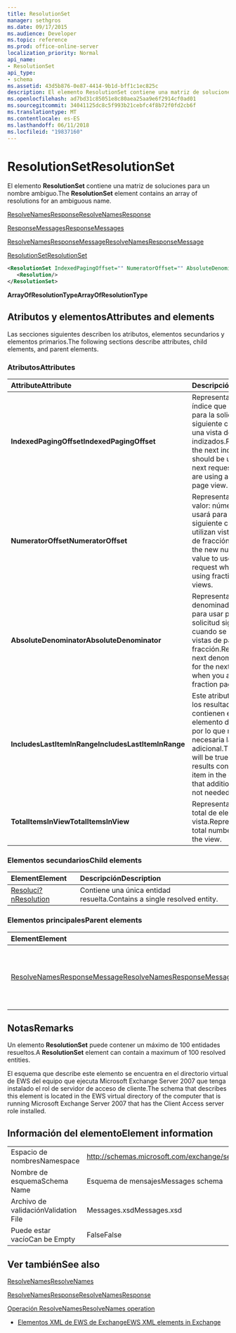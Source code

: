 ```yaml
---
title: ResolutionSet
manager: sethgros
ms.date: 09/17/2015
ms.audience: Developer
ms.topic: reference
ms.prod: office-online-server
localization_priority: Normal
api_name:
- ResolutionSet
api_type:
- schema
ms.assetid: 43d5b876-0e87-4414-9b1d-bff1c1ec825c
description: El elemento ResolutionSet contiene una matriz de soluciones para un nombre ambiguo.
ms.openlocfilehash: ad7bd31c85051e8c80aea25aa9e6f2914cf0ad01
ms.sourcegitcommit: 34041125dc8c5f993b21cebfc4f8b72f0fd2cb6f
ms.translationtype: MT
ms.contentlocale: es-ES
ms.lasthandoff: 06/11/2018
ms.locfileid: "19837160"
---
```

# <a name="resolutionset"></a><span data-ttu-id="9a9fb-103">ResolutionSet</span><span class="sxs-lookup"><span data-stu-id="9a9fb-103">ResolutionSet</span></span>

<span data-ttu-id="9a9fb-104">El elemento **ResolutionSet** contiene una matriz de soluciones para un nombre ambiguo.</span><span class="sxs-lookup"><span data-stu-id="9a9fb-104">The **ResolutionSet** element contains an array of resolutions for an ambiguous name.</span></span> 
  
[<span data-ttu-id="9a9fb-105">ResolveNamesResponse</span><span class="sxs-lookup"><span data-stu-id="9a9fb-105">ResolveNamesResponse</span></span>](resolvenamesresponse.md)
  
[<span data-ttu-id="9a9fb-106">ResponseMessages</span><span class="sxs-lookup"><span data-stu-id="9a9fb-106">ResponseMessages</span></span>](responsemessages.md)
  
[<span data-ttu-id="9a9fb-107">ResolveNamesResponseMessage</span><span class="sxs-lookup"><span data-stu-id="9a9fb-107">ResolveNamesResponseMessage</span></span>](resolvenamesresponsemessage.md)
  
[<span data-ttu-id="9a9fb-108">ResolutionSet</span><span class="sxs-lookup"><span data-stu-id="9a9fb-108">ResolutionSet</span></span>](resolutionset.md)
  
```xml
<ResolutionSet IndexedPagingOffset="" NumeratorOffset="" AbsoluteDenominator="" IncludesLastItemInRange="" TotalItemsInView="">
   <Resolution/>
</ResolutionSet>
```

 <span data-ttu-id="9a9fb-109">**ArrayOfResolutionType**</span><span class="sxs-lookup"><span data-stu-id="9a9fb-109">**ArrayOfResolutionType**</span></span>
## <a name="attributes-and-elements"></a><span data-ttu-id="9a9fb-110">Atributos y elementos</span><span class="sxs-lookup"><span data-stu-id="9a9fb-110">Attributes and elements</span></span>

<span data-ttu-id="9a9fb-111">Las secciones siguientes describen los atributos, elementos secundarios y elementos primarios.</span><span class="sxs-lookup"><span data-stu-id="9a9fb-111">The following sections describe attributes, child elements, and parent elements.</span></span>
  
### <a name="attributes"></a><span data-ttu-id="9a9fb-112">Atributos</span><span class="sxs-lookup"><span data-stu-id="9a9fb-112">Attributes</span></span>

|<span data-ttu-id="9a9fb-113">**Attribute**</span><span class="sxs-lookup"><span data-stu-id="9a9fb-113">**Attribute**</span></span>|<span data-ttu-id="9a9fb-114">**Descripción**</span><span class="sxs-lookup"><span data-stu-id="9a9fb-114">**Description**</span></span>|
|:-----|:-----|
|<span data-ttu-id="9a9fb-115">**IndexedPagingOffset**</span><span class="sxs-lookup"><span data-stu-id="9a9fb-115">**IndexedPagingOffset**</span></span> <br/> |<span data-ttu-id="9a9fb-116">Representa el siguiente índice que se debe usar para la solicitud siguiente cuando se usa una vista de página indizados.</span><span class="sxs-lookup"><span data-stu-id="9a9fb-116">Represents the next index that should be used for the next request when you are using an indexed page view.</span></span>  <br/> |
|<span data-ttu-id="9a9fb-117">**NumeratorOffset**</span><span class="sxs-lookup"><span data-stu-id="9a9fb-117">**NumeratorOffset**</span></span> <br/> |<span data-ttu-id="9a9fb-118">Representa el nuevo valor: número que se usará para la solicitud siguiente cuando se utilizan vistas de página de fracción.</span><span class="sxs-lookup"><span data-stu-id="9a9fb-118">Represents the new numerator value to use for the next request when you are using fraction page views.</span></span>  <br/> |
|<span data-ttu-id="9a9fb-119">**AbsoluteDenominator**</span><span class="sxs-lookup"><span data-stu-id="9a9fb-119">**AbsoluteDenominator**</span></span> <br/> |<span data-ttu-id="9a9fb-120">Representa el denominador siguiente para usar para la solicitud siguiente cuando se utilizan vistas de página de fracción.</span><span class="sxs-lookup"><span data-stu-id="9a9fb-120">Represents the next denominator to use for the next request when you are using fraction page views.</span></span>  <br/> |
|<span data-ttu-id="9a9fb-121">**IncludesLastItemInRange**</span><span class="sxs-lookup"><span data-stu-id="9a9fb-121">**IncludesLastItemInRange**</span></span> <br/> |<span data-ttu-id="9a9fb-122">Este atributo será true si los resultados actuales contienen el último elemento de la consulta, por lo que no es necesaria la paginación adicional.</span><span class="sxs-lookup"><span data-stu-id="9a9fb-122">This attribute will be true if the current results contain the last item in the query, so that additional paging is not needed.</span></span>  <br/> |
|<span data-ttu-id="9a9fb-123">**TotalItemsInView**</span><span class="sxs-lookup"><span data-stu-id="9a9fb-123">**TotalItemsInView**</span></span> <br/> |<span data-ttu-id="9a9fb-124">Representa el número total de elementos en la vista.</span><span class="sxs-lookup"><span data-stu-id="9a9fb-124">Represents the total number of items in the view.</span></span>  <br/> |
   
### <a name="child-elements"></a><span data-ttu-id="9a9fb-125">Elementos secundarios</span><span class="sxs-lookup"><span data-stu-id="9a9fb-125">Child elements</span></span>

|<span data-ttu-id="9a9fb-126">**Element**</span><span class="sxs-lookup"><span data-stu-id="9a9fb-126">**Element**</span></span>|<span data-ttu-id="9a9fb-127">**Descripción**</span><span class="sxs-lookup"><span data-stu-id="9a9fb-127">**Description**</span></span>|
|:-----|:-----|
|[<span data-ttu-id="9a9fb-128">Resoluci?n</span><span class="sxs-lookup"><span data-stu-id="9a9fb-128">Resolution</span></span>](resolution.md) <br/> |<span data-ttu-id="9a9fb-129">Contiene una única entidad resuelta.</span><span class="sxs-lookup"><span data-stu-id="9a9fb-129">Contains a single resolved entity.</span></span>  <br/> |
   
### <a name="parent-elements"></a><span data-ttu-id="9a9fb-130">Elementos principales</span><span class="sxs-lookup"><span data-stu-id="9a9fb-130">Parent elements</span></span>

|<span data-ttu-id="9a9fb-131">**Element**</span><span class="sxs-lookup"><span data-stu-id="9a9fb-131">**Element**</span></span>|<span data-ttu-id="9a9fb-132">**Descripción**</span><span class="sxs-lookup"><span data-stu-id="9a9fb-132">**Description**</span></span>|
|:-----|:-----|
|[<span data-ttu-id="9a9fb-133">ResolveNamesResponseMessage</span><span class="sxs-lookup"><span data-stu-id="9a9fb-133">ResolveNamesResponseMessage</span></span>](resolvenamesresponsemessage.md) <br/> |<span data-ttu-id="9a9fb-134">Contiene el estado y el resultado de una solicitud de ResolveNames.</span><span class="sxs-lookup"><span data-stu-id="9a9fb-134">Contains the status and result of a ResolveNames request.</span></span>  <br/> |
   
## <a name="remarks"></a><span data-ttu-id="9a9fb-135">Notas</span><span class="sxs-lookup"><span data-stu-id="9a9fb-135">Remarks</span></span>

<span data-ttu-id="9a9fb-136">Un elemento **ResolutionSet** puede contener un máximo de 100 entidades resueltos.</span><span class="sxs-lookup"><span data-stu-id="9a9fb-136">A **ResolutionSet** element can contain a maximum of 100 resolved entities.</span></span> 
  
<span data-ttu-id="9a9fb-137">El esquema que describe este elemento se encuentra en el directorio virtual de EWS del equipo que ejecuta Microsoft Exchange Server 2007 que tenga instalado el rol de servidor de acceso de cliente.</span><span class="sxs-lookup"><span data-stu-id="9a9fb-137">The schema that describes this element is located in the EWS virtual directory of the computer that is running Microsoft Exchange Server 2007 that has the Client Access server role installed.</span></span>
  
## <a name="element-information"></a><span data-ttu-id="9a9fb-138">Información del elemento</span><span class="sxs-lookup"><span data-stu-id="9a9fb-138">Element information</span></span>

|||
|:-----|:-----|
|<span data-ttu-id="9a9fb-139">Espacio de nombres</span><span class="sxs-lookup"><span data-stu-id="9a9fb-139">Namespace</span></span>  <br/> |http://schemas.microsoft.com/exchange/services/2006/messages  <br/> |
|<span data-ttu-id="9a9fb-140">Nombre de esquema</span><span class="sxs-lookup"><span data-stu-id="9a9fb-140">Schema Name</span></span>  <br/> |<span data-ttu-id="9a9fb-141">Esquema de mensajes</span><span class="sxs-lookup"><span data-stu-id="9a9fb-141">Messages schema</span></span>  <br/> |
|<span data-ttu-id="9a9fb-142">Archivo de validación</span><span class="sxs-lookup"><span data-stu-id="9a9fb-142">Validation File</span></span>  <br/> |<span data-ttu-id="9a9fb-143">Messages.xsd</span><span class="sxs-lookup"><span data-stu-id="9a9fb-143">Messages.xsd</span></span>  <br/> |
|<span data-ttu-id="9a9fb-144">Puede estar vacío</span><span class="sxs-lookup"><span data-stu-id="9a9fb-144">Can be Empty</span></span>  <br/> |<span data-ttu-id="9a9fb-145">False</span><span class="sxs-lookup"><span data-stu-id="9a9fb-145">False</span></span>  <br/> |
   
## <a name="see-also"></a><span data-ttu-id="9a9fb-146">Ver también</span><span class="sxs-lookup"><span data-stu-id="9a9fb-146">See also</span></span>



[<span data-ttu-id="9a9fb-147">ResolveNames</span><span class="sxs-lookup"><span data-stu-id="9a9fb-147">ResolveNames</span></span>](resolvenames.md)
  
[<span data-ttu-id="9a9fb-148">ResolveNamesResponse</span><span class="sxs-lookup"><span data-stu-id="9a9fb-148">ResolveNamesResponse</span></span>](resolvenamesresponse.md)
  
[<span data-ttu-id="9a9fb-149">Operación ResolveNames</span><span class="sxs-lookup"><span data-stu-id="9a9fb-149">ResolveNames operation</span></span>](resolvenames-operation.md)


- [<span data-ttu-id="9a9fb-150">Elementos XML de EWS de Exchange</span><span class="sxs-lookup"><span data-stu-id="9a9fb-150">EWS XML elements in Exchange</span></span>](ews-xml-elements-in-exchange.md)

